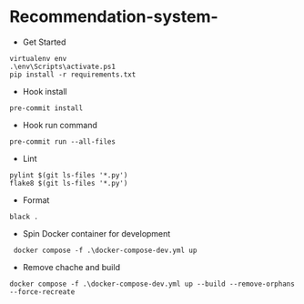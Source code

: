 # Recommendation-system-

- Get Started

```
virtualenv env
.\env\Scripts\activate.ps1
pip install -r requirements.txt
```

- Hook install
```
pre-commit install
```

- Hook run command
```
pre-commit run --all-files
```

- Lint

```
pylint $(git ls-files '*.py')
flake8 $(git ls-files '*.py')
```

- Format
```
black .
```

- Spin Docker container for development
```
 docker compose -f .\docker-compose-dev.yml up
```

- Remove chache and build
```
docker compose -f .\docker-compose-dev.yml up --build --remove-orphans --force-recreate
```